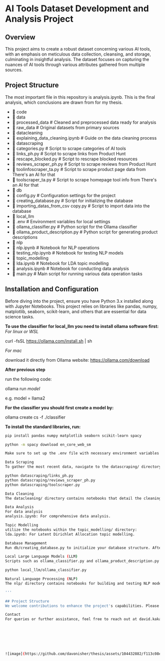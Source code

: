 # AI Tools Dataset Development and Analysis Project

## Overview
This project aims to create a robust dataset concerning various AI tools, with an emphasis on meticulous data collection, cleansing, and storage, culminating in insightful analysis. The dataset focuses on capturing the nuances of AI tools through various attributes gathered from multiple sources.

## Project Structure

The most important file in this repository is analysis.ipynb. This is the final analysis, which conclusions are drawn from for my thesis.

- 📁 code
- 📁 data
- 📁 processed_data # Cleaned and preprocessed data ready for analysis
- 📁 raw_data # Original datasets from primary sources
- 📁 datacleaning
- 📘 explaining_data_cleaning.ipynb # Guide on the data cleaning process
- 📁 datascraping
- 📄 categories.py # Script to scrape categories of AI tools
- 📄 links_ph.py # Script to scrape links from Product Hunt
- 📄 rescape_blocked.py # Script to rescrape blocked resources
- 📄 reviews_scraper_ph.py # Script to scrape reviews from Product Hunt
- 📄 toolinfoscraper_ta.py # Script to scrape product page data from There's an AI for that
- 📄 toolscraper_ta.py # Script to scrape homepage tool info from There's an AI for that
- 📁 db
- 📄 config.py # Configuration settings for the project
- 📄 creating_database.py # Script for initializing the database
- 📄 importing_datas_from_csv copy.py # Script to import data into the database
- 📁 local_llm
- 📄 .env # Environment variables for local settings
- 📄 ollama_classifier.py # Python script for the Ollama classifier
- 📄 ollama_product_description.py # Python script for generating product descriptions
- 📁 nlp
- 📘 nlp.ipynb # Notebook for NLP operations
- 📘 testing_nlp.ipynb # Notebook for testing NLP models
- 📁 topic_modelling
- 📘 lda.ipynb # Notebook for LDA topic modelling
- 📘 analysis.ipynb # Notebook for conducting data analysis
- 📄 main.py # Main script for running various data operation tasks

## Installation and Configuration

Before diving into the project, ensure you have Python 3.x installed along with Jupyter Notebooks. This project relies on libraries like pandas, numpy, matplotlib, seaborn, scikit-learn, and others that are essential for data science tasks.

**To use the classifier for local_llm you need to install ollama software first:**
_For linux or WSL_

curl -fsSL https://ollama.com/install.sh | sh

_For mac_

download it directly from Ollama website: https://ollama.com/download

**After previous step**

run the following code:

ollama run *model*

e.g. model = llama2

**For the classifier you should first create a model by:**

ollama create cs -f ./classifier


**To install the standard libraries, run:**
```bash
pip install pandas numpy matplotlib seaborn scikit-learn spacy

python -m spacy download en_core_web_sm

Make sure to set up the .env file with necessary environment variables and update the config.py with the appropriate settings for database connections and other configurations.

Data Scraping
To gather the most recent data, navigate to the datascraping/ directory and execute the scraping scripts:

python datascraping/links_ph.py
python datascraping/reviews_scraper_ph.py
python datascraping/toolscraper.py

Data Cleaning
The datacleaning/ directory contains notebooks that detail the cleaning process. Execute these notebooks to clean and preprocess your data.

Data Analysis 
For data analysis 
analysis.ipynb: For comprehensive data analysis.

Topic Modelling
utilize the notebooks within the topic_modelling/ directory:
lda.ipynb: For Latent Dirichlet Allocation topic modelling.

Database Management
Run db/creating_database.py to initialize your database structure. After cleaning your data, use db/importing_datas_from_csv.py to import it into your database.

Local Large Language Models (LLM)
Scripts such as ollama_classifier.py and ollama_product_description.py within the local_llm/ directory are used for classification and generating product descriptions.

python local_llm/ollama_classifier.py

Natural Language Processing (NLP)
The nlp/ directory contains notebooks for building and testing NLP models. They are essential for analyzing text data and extracting insights.

'''

## Project Structure
We welcome contributions to enhance the project's capabilities. Please adhere to the established coding standards, commit guidelines, and follow the pull request process detailed in the contributing section.

Contact
For queries or further assistance, feel free to reach out at david.kakanis@hotmail.com







![image](https://github.com/davonisher/thesis/assets/104432882/f113c08e-7297-4ebf-8392-8a5a3b7d8c41)
